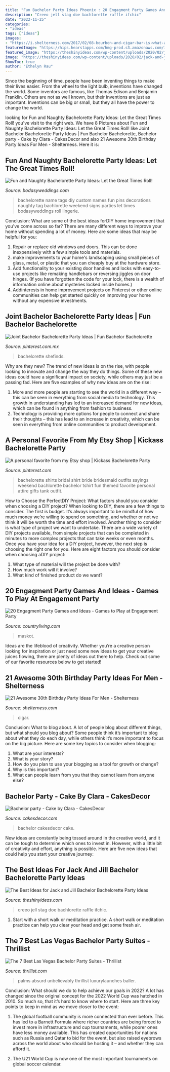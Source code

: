```yaml
---
title: "Fun Bachelor Party Ideas Phoenix : 20 Engagment Party Games And Ideas"
description: "Creeo jell stag doe bachlorette raffle ifchic"
date: "2022-11-25"
categories:
- "ideas"
tags: ["ideas"]
images:
- "https://i.shelterness.com/2017/02/08-bourbon-and-cigar-bar-is-what-any-adult-guy-will-like.jpg"
featuredImage: "https://hips.hearstapps.com/hmg-prod.s3.amazonaws.com/images/engagement-party-games-1579819536.jpg?crop=0.670xw:1.00xh;0.290xw,0&amp;resize=640:*"
featured_image: "https://theshinyideas.com/wp-content/uploads/2020/02/jack-and-jill-bachelor-bachelorette-party-ideas-inspirational-jell-o-shot-cake-tower-for-jack-amp-jill-bachelor-of-jack-and-jill-bachelor-bachelorette-party-ideas-scaled.jpg"
image: "https://theshinyideas.com/wp-content/uploads/2020/02/jack-and-jill-bachelor-bachelorette-party-ideas-inspirational-jell-o-shot-cake-tower-for-jack-amp-jill-bachelor-of-jack-and-jill-bachelor-bachelorette-party-ideas-scaled.jpg"
ShowToc: true
author: "Ethelyn Rau"
---
```



Since the beginning of time, people have been inventing things to make their lives easier. From the wheel to the light bulb, inventions have changed the world. Some inventors are famous, like Thomas Edison and Benjamin Franklin. Others are not as well known, but their inventions are just as important. Inventions can be big or small, but they all have the power to change the world.

	

		
looking for Fun and Naughty Bachelorette Party Ideas: Let the Great Times Roll! you've visit to the right web. We have 8 Pictures about Fun and Naughty Bachelorette Party Ideas: Let the Great Times Roll! like Joint Bachelor Bachelorette Party Ideas | Fun Bachelor Bachelorette, Bachelor party - Cake by Clara - CakesDecor and also 21 Awesome 30th Birthday Party Ideas For Men - Shelterness. Here it is:
		
    
## Fun And Naughty Bachelorette Party Ideas: Let The Great Times Roll!

<img loading=lazy src="https://bodasyweddings.com/wp-content/uploads/2016/11/bachelorette-party-name-tags.jpg" onerror="this.onerror=null;this.src='https://tse3.mm.bing.net/th?id=OIP.fbTxFkGFUJt6sJ4rAJBv6QHaJ4&amp;pid=15.1';" alt="Fun and Naughty Bachelorette Party Ideas: Let the Great Times Roll!">

_Source: bodasyweddings.com_

>bachelorette name tags diy custom names fun pins decorations naughty tag bachlorette weekend signs parties let times bodasyweddings roll lingerie. 

	

Conclusion: What are some of the best ideas forDIY home improvement that you've come across so far?
There are many different ways to improve your home without spending a lot of money. Here are some ideas that may be helpful for you: 
1. Repair or replace old windows and doors. This can be done inexpensively with a few simple tools and materials. 
2. make improvements to your home's landscaping using small pieces of glass, metal, or plastic that you can cheaply buy at the hardware store. 
3. Add functionality to your existing door handles and locks with easy-to-use projects like remaking handlebars or reversing jiggles on door hinges. (If you have forgotten the code for your lock, there is a wealth of information online about mysteries locked inside homes.) 
4. Addinterests in home improvement projects on Pinterest or other online communities can help get started quickly on improving your home without any expensive investments.

    
## Joint Bachelor Bachelorette Party Ideas | Fun Bachelor Bachelorette

<img loading=lazy src="https://i.pinimg.com/736x/7e/80/1f/7e801ff9acd7f42ca3292cb6b84b689c.jpg" onerror="this.onerror=null;this.src='https://tse4.mm.bing.net/th?id=OIP.cO6h9Z5ZIdHAkfTd-Ue7hwHaM3&amp;pid=15.1';" alt="Joint Bachelor Bachelorette Party Ideas | Fun Bachelor Bachelorette">

_Source: pinterest.com.mx_

>bachelorette shefinds. 

	

Why are they new?
The trend of new ideas is on the rise, with people looking to innovate and change the way they do things. Some of these new ideas could have a significant impact on society, while others may just be a passing fad. Here are five examples of why new ideas are on the rise: 
1) More and more people are starting to see the world in a different way – this can be seen in everything from social media to technology. This growth in understanding has led to an increased demand for new ideas, which can be found in anything from fashion to business. 
2) Technology is providing more options for people to connect and share their thoughts – this has lead to an increase in creativity, which can be seen in everything from online communities to product development.

    
## A Personal Favorite From My Etsy Shop | Kickass Bachelorette Party

<img loading=lazy src="https://i.pinimg.com/736x/bb/e0/ac/bbe0ac2ae549490918f10de77b759c54--bachelorette-party-shirts-bachelorette-weekend.jpg?b=t" onerror="this.onerror=null;this.src='https://tse2.mm.bing.net/th?id=OIP.Y92QdZRg-UcdHLGP_NSK3QHaJ3&amp;pid=15.1';" alt="A personal favorite from my Etsy shop | Kickass Bachelorette Party">

_Source: pinterest.com_

>bachelorette shirts bridal shirt bride bridesmaid outfits sayings weekend bachlorette bachelor tshirt fun themed favorite personal attire gifts tank outfit. 

	

How to Choose the PerfectDIY Project: What factors should you consider when choosing a DIY project?
When looking to DIY, there are a few things to consider. The first is budget. It’s always important to be mindful of how much money we’re willing to spend on something, and whether or not we think it will be worth the time and effort involved. Another thing to consider is what type of project we want to undertake. There are a wide variety of DIY projects available, from simple projects that can be completed in minutes to more complex projects that can take weeks or even months. Once you have your idea for a DIY project, however, the next step is choosing the right one for you. Here are eight factors you should consider when choosing aDIY project: 
1) What type of material will the project be done with?
2) How much work will it involve?
3) What kind of finished product do we want?

    
## 20 Engagment Party Games And Ideas - Games To Play At Engagement Party

<img loading=lazy src="https://hips.hearstapps.com/hmg-prod.s3.amazonaws.com/images/engagement-party-games-1579819536.jpg?crop=0.670xw:1.00xh;0.290xw,0&amp;resize=640:*" onerror="this.onerror=null;this.src='https://tse1.mm.bing.net/th?id=OIP.7z2txDesAHymO6qFM-05mAHaHX&amp;pid=15.1';" alt="20 Engagment Party Games and Ideas - Games to Play at Engagement Party">

_Source: countryliving.com_

>maskot. 

	

Ideas are the lifeblood of creativity. Whether you’re a creative person looking for inspiration or just need some new ideas to get your creative juices flowing, there are plenty of ideas out there to help. Check out some of our favorite resources below to get started!

    
## 21 Awesome 30th Birthday Party Ideas For Men - Shelterness

<img loading=lazy src="https://i.shelterness.com/2017/02/08-bourbon-and-cigar-bar-is-what-any-adult-guy-will-like.jpg" onerror="this.onerror=null;this.src='https://tse4.mm.bing.net/th?id=OIP.AMKtt7G9v9DiqazY5RP2iwHaKx&amp;pid=15.1';" alt="21 Awesome 30th Birthday Party Ideas For Men - Shelterness">

_Source: shelterness.com_

>cigar. 

	

Conclusion: What to blog about.
A lot of people blog about different things, but what should you blog about? Some people think it’s important to blog about what they do each day, while others think it’s more important to focus on the big picture. Here are some key topics to consider when blogging:
1. What are your interests? 
2. What is your story? 
3. How do you plan to use your blogging as a tool for growth or change? 
4. Why is this important? 
5. What can people learn from you that they cannot learn from anyone else?

    
## Bachelor Party - Cake By Clara - CakesDecor

<img loading=lazy src="https://pic.cakesdecor.com/m/i7qw10g990npaesq1tnz.jpg" onerror="this.onerror=null;this.src='https://tse3.mm.bing.net/th?id=OIP.OJiRxYLU8_VePvOflxUYEAHaLg&amp;pid=15.1';" alt="Bachelor party - Cake by Clara - CakesDecor">

_Source: cakesdecor.com_

>bachelor cakesdecor cake. 

	

New ideas are constantly being tossed around in the creative world, and it can be tough to determine which ones to invest in. However, with a little bit of creativity and effort, anything is possible. Here are five new ideas that could help you start your creative journey:  

    
## The Best Ideas For Jack And Jill Bachelor Bachelorette Party Ideas

<img loading=lazy src="https://theshinyideas.com/wp-content/uploads/2020/02/jack-and-jill-bachelor-bachelorette-party-ideas-inspirational-jell-o-shot-cake-tower-for-jack-amp-jill-bachelor-of-jack-and-jill-bachelor-bachelorette-party-ideas-scaled.jpg" onerror="this.onerror=null;this.src='https://tse1.mm.bing.net/th?id=OIP.yM8DT_qDzQHqY2v-p6_kowHaJ4&amp;pid=15.1';" alt="The Best Ideas for Jack and Jill Bachelor Bachelorette Party Ideas">

_Source: theshinyideas.com_

>creeo jell stag doe bachlorette raffle ifchic. 

	

1. Start with a short walk or meditation practice. A short walk or meditation practice can help you clear your head and get some fresh air.

    
## The 7 Best Las Vegas Bachelor Party Suites - Thrillist

<img loading=lazy src="https://assets3.thrillist.com/v1/image/880398/size/tmg-facebook_social.jpg" onerror="this.onerror=null;this.src='https://tse4.mm.bing.net/th?id=OIP.lIZYPE_TNQqMW1-VlBnUygHaEj&amp;pid=15.1';" alt="The 7 Best Las Vegas Bachelor Party Suites - Thrillist">

_Source: thrillist.com_

>palms absurd unbelievably thrillist luxurylaunches baller. 

	

Conclusion: What should we do to help achieve our goals in 2022?
A lot has changed since the original concept for the 2022 World Cup was hatched in 2010. So much so, that it’s hard to know where to start. Here are three key points to keep in mind as we move closer to the event:
1. The global football community is more connected than ever before. This has led to a Barnett Formula where richer countries are being forced to invest more in infrastructure and cup tournaments, while poorer ones have less money available. This has created opportunities for nations such as Russia and Qatar to bid for the event, but also raised eyebrows across the world about who should be hosting it – and whether they can afford it.

2. The U21 World Cup is now one of the most important tournaments on global soccer calendar.

